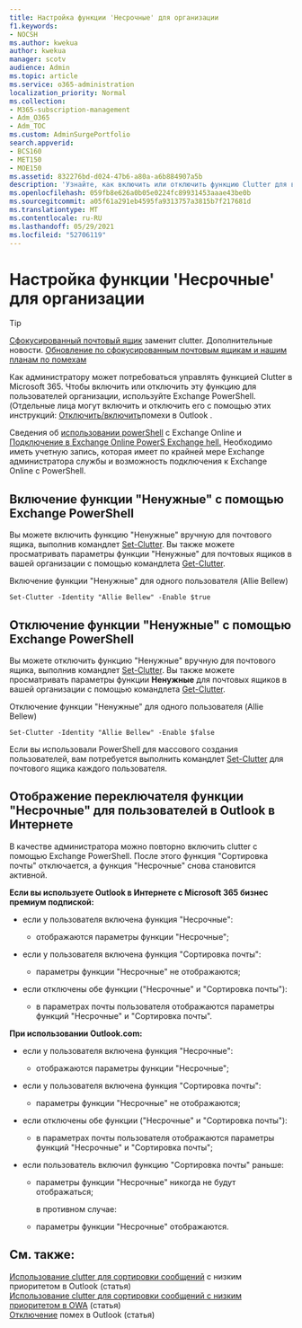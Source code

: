 ```yaml
---
title: Настройка функции 'Несрочные' для организации
f1.keywords:
- NOCSH
ms.author: kwekua
author: kwekua
manager: scotv
audience: Admin
ms.topic: article
ms.service: o365-administration
localization_priority: Normal
ms.collection:
- M365-subscription-management
- Adm_O365
- Adm_TOC
ms.custom: AdminSurgePortfolio
search.appverid:
- BCS160
- MET150
- MOE150
ms.assetid: 832276bd-d024-47b6-a80a-a6b884907a5b
description: 'Узнайте, как включить или отключить функцию Clutter для всех или определенных пользователей в вашей организации с помощью Exchange PowerShell. '
ms.openlocfilehash: 059fb8e626a0b05e0224fc89931453aaae43be0b
ms.sourcegitcommit: a05f61a291eb4595fa9313757a3815b7f217681d
ms.translationtype: MT
ms.contentlocale: ru-RU
ms.lasthandoff: 05/29/2021
ms.locfileid: "52706119"
---
```

# <a name="configure-clutter-for-your-organization"></a>Настройка функции 'Несрочные' для организации

> [!TIP]
> [Сфокусированный почтовый ящик](../setup/configure-focused-inbox.md) заменит clutter. Дополнительные новости. [Обновление по сфокусированным почтовым ящикам и нашим планам по помехам](https://techcommunity.microsoft.com/t5/Outlook-Blog/Update-on-Focused-Inbox-and-our-plans-for-Clutter/ba-p/136448)
  
Как администратору может потребоваться управлять функцией Clutter в Microsoft 365. Чтобы включить или отключить эту функцию для пользователей организации, используйте Exchange PowerShell. (Отдельные лица могут включить и отключить его с помощью этих инструкций: [Отключить/включить](https://support.microsoft.com/office/a9c72a77-1bc4-40e6-ba6d-103c1d1aba4c)помехи в Outlook .
  
Сведения об [использовании powerShell](/powershell/exchange/exchange-online-powershell) с Exchange Online и [Подключение в Exchange Online PowerS Exchange hell.](/powershell/exchange/connect-to-exchange-online-powershell) Необходимо иметь учетную запись, которая имеет по крайней мере Exchange администратора службы и возможность подключения к Exchange Online с PowerShell. 
  
## <a name="turn-clutter-on-using-exchange-powershell"></a>Включение функции "Ненужные" с помощью Exchange PowerShell

Вы можете включить функцию "Ненужные" вручную для почтового ящика, выполнив командлет [Set-Clutter](/powershell/module/exchange/set-clutter). Вы также можете просматривать параметры функции "Ненужные" для почтовых ящиков в вашей организации с помощью командлета [Get-Clutter](/powershell/module/exchange/get-clutter). 
  
Включение функции "Ненужные" для одного пользователя (Allie Bellew)
    
`Set-Clutter -Identity "Allie Bellew" -Enable $true`


## <a name="turn-clutter-off-using-exchange-powershell"></a>Отключение функции "Ненужные" с помощью Exchange PowerShell

Вы можете отключить функцию "Ненужные" вручную для почтового ящика, выполнив командлет [Set-Clutter](/powershell/module/exchange/set-clutter). Вы также можете просматривать параметры функции **Ненужные** для почтовых ящиков в вашей организации с помощью командлета [Get-Clutter](/powershell/module/exchange/get-clutter). 
  
Отключение функции "Ненужные" для одного пользователя (Allie Bellew)
    
`Set-Clutter -Identity "Allie Bellew" -Enable $false`

Если вы использовали PowerShell для массового создания пользователей, вам потребуется выполнить командлет [Set-Clutter](/powershell/module/exchange/set-clutter) для почтового ящика каждого пользователя. 
  
## <a name="when-does-the-clutter-onoff-switch-appear-to-users-in-outlook-on-the-web"></a>Отображение переключателя функции "Несрочные" для пользователей в Outlook в Интернете
<a name="bkmk_onoff"> </a>

В качестве администратора можно повторно включить clutter с помощью Exchange PowerShell. После этого функция "Сортировка почты" отключается, а функция "Несрочные" снова становится активной. 
  
 **Если вы используете Outlook в Интернете с Microsoft 365 бизнес премиум подпиской:**
  
- если у пользователя включена функция "Несрочные": 
    
  - отображаются параметры функции "Несрочные";
    
- если у пользователя включена функция "Сортировка почты": 
    
  - параметры функции "Несрочные" не отображаются;
    
- если отключены обе функции ("Несрочные" и "Сортировка почты"): 
    
  - в параметрах почты пользователя отображаются параметры функций "Несрочные" и "Сортировка почты".
    
 **При использовании Outlook.com:**
  
- если у пользователя включена функция "Несрочные": 
    
  - отображаются параметры функции "Несрочные";
    
- если у пользователя включена функция "Сортировка почты": 
    
  - параметры функции "Несрочные" не отображаются;
    
- если отключены обе функции ("Несрочные" и "Сортировка почты"): 
    
  - в параметрах почты пользователя отображаются параметры функций "Несрочные" и "Сортировка почты";
    
- если пользователь включил функцию "Сортировка почты" раньше:
    
  - параметры функции "Несрочные" никогда не будут отображаться;
    
    в противном случае: 
    
  - параметры функции "Несрочные" отображаются.
    
## <a name="related-content"></a>См. также:

[Использование clutter для сортировки сообщений](https://support.microsoft.com/office/7b50c5db-7704-4e55-8a1b-dfc7bf1eafa0) с низким приоритетом в Outlook (статья)\
[Использование clutter для сортировки сообщений с низким приоритетом в OWA](https://support.microsoft.com/office/fe4d64ca-bf73-48f1-91b4-9a659e008bce) (статья)\
[Отключение](https://support.microsoft.com/office/a9c72a77-1bc4-40e6-ba6d-103c1d1aba4c) помех в Outlook (статья)
